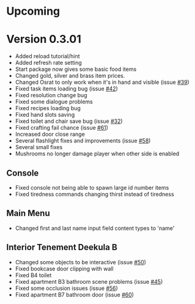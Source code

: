# Upcoming

# Version 0.3.01

* Added reload tutorial/hint
* Added refresh rate setting
* Start package now gives some basic food items
* Changed gold, silver and brass item prices.
* Changed Osrat to only work when it's in hand and visible (issue [#39](https://github.com/loiste-interactive/Obenseuer-Issues/issues/39))
* Fixed task items loading bug (issue [#42](https://github.com/loiste-interactive/Obenseuer-Issues/issues/42))
* Fixed resolution change bug
* Fixed some dialogue problems
* Fixed recipes loading bug
* Fixed hand slots saving
* Fixed toilet and chair save bug (issue [#32](https://github.com/loiste-interactive/Obenseuer-Issues/issues/32))
* Fixed crafting fail chance (issue [#61](https://github.com/loiste-interactive/Obenseuer-Issues/issues/61))
* Increased door close range
* Several flashlight fixes and improvements (issue [#58](https://github.com/loiste-interactive/Obenseuer-Issues/issues/58))
* Several small fixes
* Mushrooms no longer damage player when other side is enabled

## Console
* Fixed console not being able to spawn large id number items
* Fixed tiredness commands changing thirst instead of tiredness

## Main Menu
* Changed first and last name input field content types to 'name'

## Interior Tenement Deekula B
* Changed some objects to be interactive (issue [#50](https://github.com/loiste-interactive/Obenseuer-Issues/issues/50))
* Fixed bookcase door clipping with wall
* Fixed B4 toilet
* Fixed apartment B3 bathroom scene problems (issue [#45](https://github.com/loiste-interactive/Obenseuer-Issues/issues/45))
* Fixed some occlusion issues (issue [#56](https://github.com/loiste-interactive/Obenseuer-Issues/issues/56))
* Fixed apartment B7 bathroom door (issue [#60](https://github.com/loiste-interactive/Obenseuer-Issues/issues/60))

